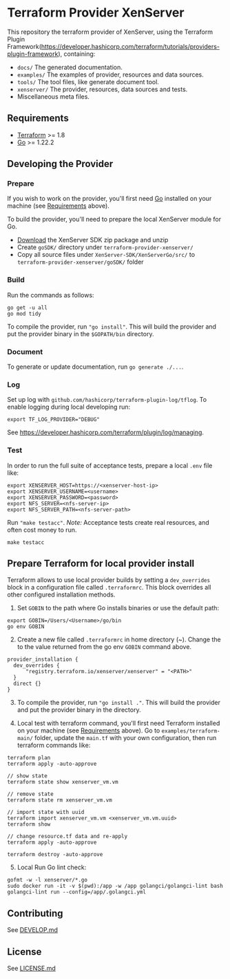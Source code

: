 # Terraform Provider XenServer

This repository the terraform provider of XenServer, using the Terraform Plugin Framework(https://developer.hashicorp.com/terraform/tutorials/providers-plugin-framework), containing:

- `docs/`      The generated documentation.
- `examples/`  The examples of provider, resources and data sources.
- `tools/`     The tool files, like generate document tool.
- `xenserver/` The provider, resources, data sources and tests.
- Miscellaneous meta files.

## Requirements

- [Terraform](https://developer.hashicorp.com/terraform/downloads) >= 1.8
- [Go](https://golang.org/doc/install) >= 1.22.2

## Developing the Provider

### Prepare

If you wish to work on the provider, you'll first need [Go](http://www.golang.org) installed on your machine (see [Requirements](#requirements) above).

To build the provider, you'll need to prepare the local XenServer module for Go. 
- [Download](https://www.xenserver.com/downloads) the XenServer SDK zip package and unzip
- Create `goSDK/` directory under `terraform-provider-xenserver/`
- Copy all source files under `XenServer-SDK/XenServerGo/src/` to `terraform-provider-xenserver/goSDK/` folder

### Build

Run the commands as follows:

```shell
go get -u all
go mod tidy
```

To compile the provider, run `"go install"`. This will build the provider and put the provider binary in the `$GOPATH/bin` directory.

### Document

To generate or update documentation, run `go generate ./...`.

### Log

Set up log with `github.com/hashicorp/terraform-plugin-log/tflog`. To enable logging during local developing run:

```shell
export TF_LOG_PROVIDER="DEBUG"
```
See https://developer.hashicorp.com/terraform/plugin/log/managing.

### Test
In order to run the full suite of acceptance tests, prepare a local `.env` file like:

```shell
export XENSERVER_HOST=https://<xenserver-host-ip>
export XENSERVER_USERNAME=<username>
export XENSERVER_PASSWORD=<password>
export NFS_SERVER=<nfs-server-ip>
export NFS_SERVER_PATH=<nfs-server-path>
```

Run `"make testacc"`. *Note:* Acceptance tests create real resources, and often cost money to run.

```shell
make testacc
```

## Prepare Terraform for local provider install

Terraform allows to use local provider builds by setting a `dev_overrides` block in a configuration file called `.terraformrc`. This block overrides all other configured installation methods.

1. Set `GOBIN` to the path where Go installs binaries or use the default path:

```shell
export GOBIN=/Users/<Username>/go/bin
go env GOBIN
```

2. Create a new file called `.terraformrc` in home directory (~). Change the <PATH> to the value returned from the go env `GOBIN` command above.

```shell
provider_installation {
  dev_overrides {
      "registry.terraform.io/xenserver/xenserver" = "<PATH>"
  }
  direct {}
}
```

3. To compile the provider, run `"go install ."`. This will build the provider and put the provider binary in the <GOBIN> directory.

4. Local test with terraform command, you'll first need Terraform installed on your machine (see [Requirements](#requirements) above). Go to `examples/terraform-main/` folder, update the `main.tf` with your own configuration, then run terraform commands like:

```shell
terraform plan
terraform apply -auto-approve

// show state 
terraform state show xenserver_vm.vm

// remove state
terraform state rm xenserver_vm.vm

// import state with uuid
terraform import xenserver_vm.vm <xenserver_vm.vm.uuid>
terraform show

// change resource.tf data and re-apply
terraform apply -auto-approve

terraform destroy -auto-approve
```

5. Local Run Go lint check:

```shell
gofmt -w -l xenserver/*.go
sudo docker run -it -v $(pwd):/app -w /app golangci/golangci-lint bash
golangci-lint run --config=/app/.golangci.yml
```

## Contributing

See [DEVELOP.md](DEVELOP.md)

## License

See [LICENSE.md](LICENSE.md)
